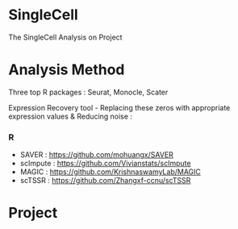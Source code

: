 # SingleCell
The SingleCell Analysis on Project
# Analysis Method
Three top R packages : Seurat, Monocle, Scater

Expression Recovery tool - Replacing these zeros with appropriate expression values & Reducing noise :
### R 
- SAVER : https://github.com/mohuangx/SAVER
- scImpute : https://github.com/Vivianstats/scImpute
- MAGIC : https://github.com/KrishnaswamyLab/MAGIC
- scTSSR : https://github.com/Zhangxf-ccnu/scTSSR
# Project
